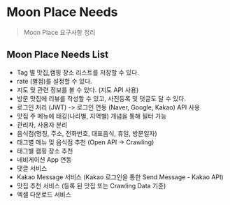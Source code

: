 # Moon Place Needs #

> Moon Place 요구사항 정리

## Moon Place Needs List ##

- Tag 별 맛집,캠핑 장소 리스트를 저장할 수 있다.
- rate (별점)를 설정할 수 있다.
- 지도 및 관련 정보를 볼 수 있다. (지도 API 사용)
- 방문 맛집에 리뷰를 작성할 수 있고, 사진등록 및 댓글도 달 수 있다.
- 로그인 처리 (JWT) -> 로그인 연동 (Naver, Google, Kakao) API 사용
- 맛집 주 메뉴에 태깅(나라별, 지역별) 개념을 통해 필터 가능
- 관리자, 사용자 분리
- 음식점(명칭, 주소, 전화번호, 대표음식, 휴일, 방문일자)
- 태그별 메뉴 및 음식점 추천 (Open API -> Crawling)
- 태그별 캠핑 장소 추천
- 네비게이션 App 연동
- 댓글 서비스
- Kakao Message 서비스 (Kakao 로그인을 통한 Send Message - Kakao API)
- 맛집 추천 서비스 (등록 된 맛집 또는 Crawling Data 기준)
- 엑셀 다운로드 서비스
